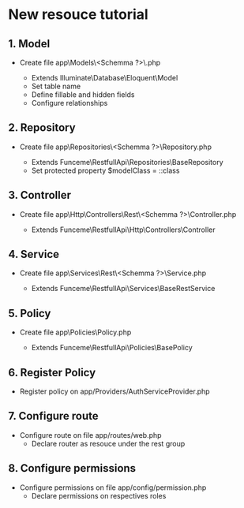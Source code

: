 
# New resouce tutorial

## 1. Model

- Create file app\\Models\\<Schemma ?>\\<Resource>.php
    - Extends Illuminate\Database\Eloquent\Model
    - Set table name
    - Define fillable and hidden fields
    - Configure relationships

## 2. Repository

- Create file app\\Repositories\\<Schemma ?>\\<Resource>Repository.php
    - Extends Funceme\RestfullApi\Repositories\BaseRepository
    - Set protected property $modelClass = <Resource>::class

## 3. Controller

- Create file app\\Http\\Controllers\\Rest\\<Schemma ?>\\<Resource>Controller.php
    - Extends Funceme\RestfullApi\Http\Controllers\Controller
    
## 4. Service

- Create file app\\Services\\Rest\\<Schemma ?>\\<Resource>Service.php
    - Extends Funceme\RestfullApi\Services\BaseRestService

## 5. Policy

- Create file app\\Policies\\<Resource>Policy.php
    - Extends Funceme\RestfullApi\Policies\BasePolicy
    
## 6. Register Policy
    
- Register policy on app/Providers/AuthServiceProvider.php    
    
## 7. Configure route
    
- Configure route on file app/routes/web.php
    - Declare router as resouce under the rest group
    
## 8. Configure permissions

- Configure permissions on file app/config/permission.php
    - Declare permissions on respectives roles

    
